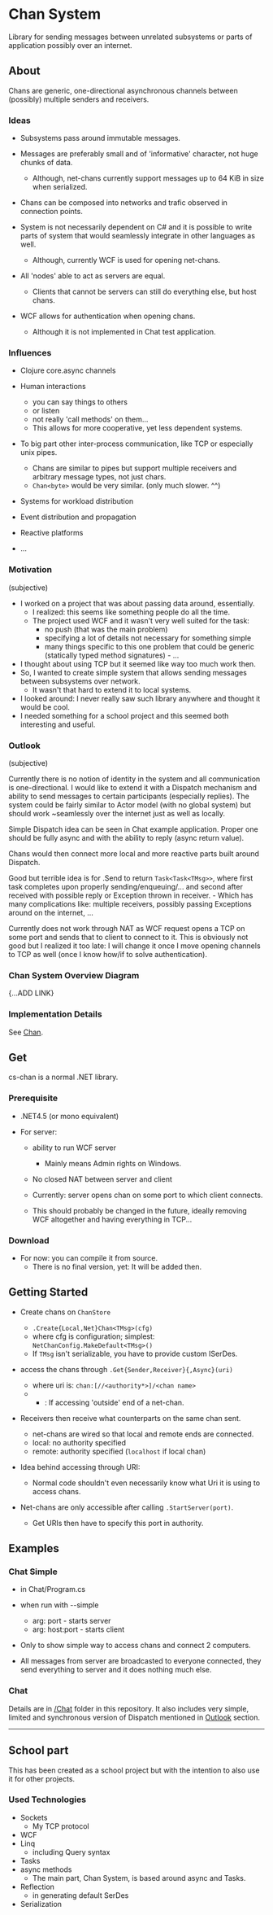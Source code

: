 Chan System
===========

Library for sending messages between unrelated subsystems or parts of application possibly over an internet.

About
-----

Chans are generic, one-directional asynchronous channels between (possibly) multiple senders and receivers.

### Ideas

-	Subsystems pass around immutable messages.
-	Messages are preferably small and of 'informative' character, not huge chunks of data.

	-	Although, net-chans currently support messages up to 64 KiB in size when serialized.

-	Chans can be composed into networks and trafic observed in connection points.

-	System is not necessarily dependent on C# and it is possible to write parts of system that would seamlessly integrate in other languages as well.

	-	Although, currently WCF is used for opening net-chans.

-	All 'nodes' able to act as servers are equal.

	-	Clients that cannot be servers can still do everything else, but host chans.

-	WCF allows for authentication when opening chans.

	-	Although it is not implemented in Chat test application.

### Influences

-	Clojure core.async channels
-	Human interactions

	-	you can say things to others
	-	or listen
	-	not really 'call methods' on them...
	-	This allows for more cooperative, yet less dependent systems.

-	To big part other inter-process communication, like TCP or especially unix pipes.

	-	Chans are similar to pipes but support multiple receivers and arbitrary message types, not just chars.
	-	`Chan<byte>` would be very similar. (only much slower. ^^)

-	Systems for workload distribution

-	Event distribution and propagation

-	Reactive platforms

-	...

### Motivation

(subjective)

-	I worked on a project that was about passing data around, essentially.
	-	I realized: this seems like something people do all the time.
	-	The project used WCF and it wasn't very well suited for the task:
		-	no push (that was the main problem)
		-	specifying a lot of details not necessary for something simple
		-	many things specific to this one problem that could be generic (statically typed method signatures) - ...
-	I thought about using TCP but it seemed like way too much work then.
-	So, I wanted to create simple system that allows sending messages between subsystems over network.
	-	It wasn't that hard to extend it to local systems.
-	I looked around: I never really saw such library anywhere and thought it would be cool.
-	I needed something for a school project and this seemed both interesting and useful.

### Outlook

(subjective)

Currently there is no notion of identity in the system and all communication is one-directional. I would like to extend it with a Dispatch mechanism and ability to send messages to certain participants (especially replies). The system could be fairly similar to Actor model (with no global system) but should work ~seamlessly over the internet just as well as locally.

Simple Dispatch idea can be seen in Chat example application. Proper one should be fully async and with the ability to reply (async return value).

Chans would then connect more local and more reactive parts built around Dispatch.

Good but terrible idea is for .Send to return `Task<Task<TMsg>>`, where first task completes upon properly sending/enqueuing/... and second after received with possible reply or Exception thrown in receiver. - Which has many complications like: multiple receivers, possibly passing Exceptions around on the internet, ...

Currently does not work through NAT as WCF request opens a TCP on some port and sends that to client to connect to it. This is obviously not good but I realized it too late: I will change it once I move opening channels to TCP as well (once I know how/if to solve authentication).

### Chan System Overview Diagram

\{...ADD LINK\}

### Implementation Details

See [Chan](Chan).

Get
---

cs-chan is a normal .NET library.

### Prerequisite

-	.NET4.5 (or mono equivalent)
-	For server:

	-	ability to run WCF server

		-	Mainly means Admin rights on Windows.

	-	No closed NAT between server and client

	-	Currently: server opens chan on some port to which client connects.

	-	This should probably be changed in the future, ideally removing WCF altogether and having everything in TCP...

### Download

-	For now: you can compile it from source.
	-	There is no final version, yet: It will be added then.

Getting Started
---------------

-	Create chans on `ChanStore`

	-	`.Create{Local,Net}Chan<TMsg>(cfg)`
	-	where cfg is configuration; simplest: `NetChanConfig.MakeDefault<TMsg>()`
	-	If `TMsg` isn't serializable, you have to provide custom ISerDes.

-	access the chans through `.Get{Sender,Receiver}{,Async}(uri)`

	-	where uri is: `chan:[//<authority*>]/<chan name>`
	-	* : If accessing 'outside' end of a net-chan.

-	Receivers then receive what counterparts on the same chan sent.

	-	net-chans are wired so that local and remote ends are connected.
	-	local: no authority specified
	-	remote: authority specified (`localhost` if local chan)

-	Idea behind accessing through URI:

	-	Normal code shouldn't even necessarily know what Uri it is using to access chans.

-	Net-chans are only accessible after calling `.StartServer(port)`.

	-	Get URIs then have to specify this port in authority.

Examples
--------

### Chat Simple

-	in Chat/Program.cs
-	when run with --simple <arg>

	-	arg: port - starts server
	-	arg: host:port - starts client

-	Only to show simple way to access chans and connect 2 computers.

-	All messages from server are broadcasted to everyone connected, they send everything to server and it does nothing much else.

### Chat

Details are in [/Chat](Chat) folder in this repository. It also includes very simple, limited and synchronous version of Dispatch mentioned in [Outlook](#outlook) section.

---

School part
-----------

This has been created as a school project but with the intention to also use it for other projects.

### Used Technologies

-	Sockets
	-	My TCP protocol
-	WCF
-	Linq
	-	including Query syntax
-	Tasks
-	async methods
	-	The main part, Chan System, is based around async and Tasks.
-	Reflection
	-	in generating default SerDes
-	Serialization
